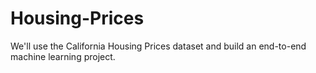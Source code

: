 # Housing-Prices
We'll use the California Housing Prices dataset and build an end-to-end machine learning project. 
